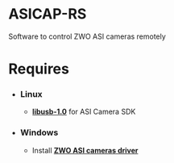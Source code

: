 # ASICAP-RS
Software to control ZWO ASI cameras remotely

# Requires
- ### **Linux**
    - [**libusb-1.0**](https://github.com/libusb/libusb/releases) for ASI Camera SDK

- ### **Windows**
    - Install [**ZWO ASI cameras driver**](https://astronomy-imaging-camera.com/software-drivers)
